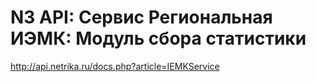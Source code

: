# N3 API: Сервис Региональная ИЭМК: Модуль сбора статистики

http://api.netrika.ru/docs.php?article=IEMKService
